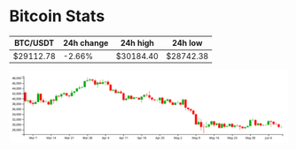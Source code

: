 # Bitcoin Stats

BTC/USDT|24h change|24h high|24h low|
|---|---|---|---|
|$29112.78|-2.66%|$30184.40|$28742.38|

<img src="./chart.svg">
